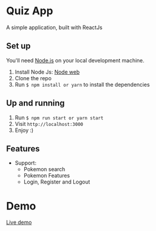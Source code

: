 # Quiz App

A simple application, built with ReactJs


## Set up

You'll need [Node.js](https://nodejs.org/) on your local development machine.

1. Install Node Js: [Node web](https://nodejs.org/)
2. Clone the repo
3. Run `$ npm install or yarn` to install the dependencies

## Up and running

1.  Run `$ npm run start or yarn start`
2. Visit `http://localhost:3000`
3. Enjoy :)

## Features

* Support:
  * Pokemon search
  * Pokemon Features
  * Login, Register and Logout
  
# Demo
[Live demo](https://pokemonpage-53d31.web.app/)
